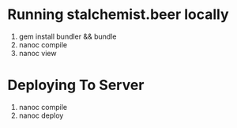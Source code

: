Running stalchemist.beer locally
================================

1. gem install bundler && bundle
1. nanoc compile
1. nanoc view

Deploying To Server
================================
1. nanoc compile
1. nanoc deploy
